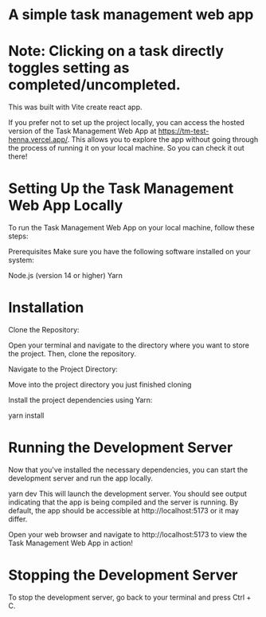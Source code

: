 # A simple task management web app

# Note: Clicking on a task directly toggles setting as completed/uncompleted.

This was built with Vite create react app.

If you prefer not to set up the project locally, you can access the hosted version of the Task Management Web App at https://tm-test-henna.vercel.app/. This allows you to explore the app without going through the process of running it on your local machine. So you can check it out there!

# Setting Up the Task Management Web App Locally
To run the Task Management Web App on your local machine, follow these steps:

Prerequisites
Make sure you have the following software installed on your system:

Node.js (version 14 or higher)
Yarn

# Installation
Clone the Repository:

Open your terminal and navigate to the directory where you want to store the project. Then, clone the repository.

Navigate to the Project Directory:

Move into the project directory you just finished cloning

Install the project dependencies using Yarn:

yarn install

# Running the Development Server
Now that you've installed the necessary dependencies, you can start the development server and run the app locally.

yarn dev
This will launch the development server. You should see output indicating that the app is being compiled and the server is running. By default, the app should be accessible at http://localhost:5173 or it may differ.

Open your web browser and navigate to http://localhost:5173 to view the Task Management Web App in action!

# Stopping the Development Server
To stop the development server, go back to your terminal and press Ctrl + C.
